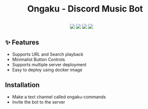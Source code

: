 <div id="user-content-toc">
  <ul align="center">
    <summary><h1 align="center" style="display: inline-block;">Ongaku - Discord Music Bot</h1></summary>
  </ul>
</div>


<p align="center">
        <img src="https://img.shields.io/badge/Discord-5865F2?style=for-the-badge&logo=discord&logoColor=white" /></a>
        <img src="https://img.shields.io/badge/Python-FFD43B?style=for-the-badge&logo=python&logoColor=blue" /></a>
        <img src="https://img.shields.io/badge/YouTube-FF0000?style=for-the-badge&logo=youtube&logoColor=white" /></a>
        <img src="https://img.shields.io/badge/Docker-2CA5E0?style=for-the-badge&logo=docker&logoColor=white" /></a>

</p>

<h2> ✨ Features </h2>

* Supports URL and Search playback
* Minimalist Button Controls
* Supports multiple server deployment
* Easy to deploy using docker image


<h2> Installation </h2>

* Make a text channel called ongaku-commands
* Invite the bot to the server
